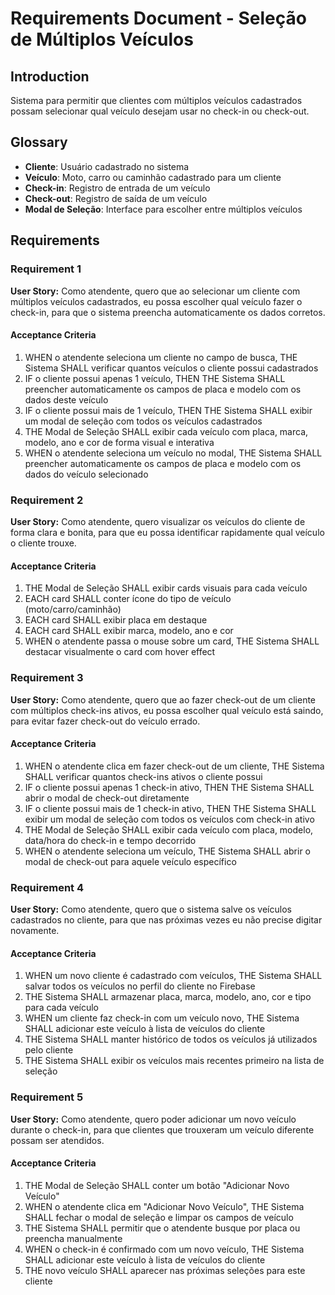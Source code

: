 # Requirements Document - Seleção de Múltiplos Veículos

## Introduction

Sistema para permitir que clientes com múltiplos veículos cadastrados possam selecionar qual veículo desejam usar no check-in ou check-out.

## Glossary

- **Cliente**: Usuário cadastrado no sistema
- **Veículo**: Moto, carro ou caminhão cadastrado para um cliente
- **Check-in**: Registro de entrada de um veículo
- **Check-out**: Registro de saída de um veículo
- **Modal de Seleção**: Interface para escolher entre múltiplos veículos

## Requirements

### Requirement 1

**User Story:** Como atendente, quero que ao selecionar um cliente com múltiplos veículos cadastrados, eu possa escolher qual veículo fazer o check-in, para que o sistema preencha automaticamente os dados corretos.

#### Acceptance Criteria

1. WHEN o atendente seleciona um cliente no campo de busca, THE Sistema SHALL verificar quantos veículos o cliente possui cadastrados
2. IF o cliente possui apenas 1 veículo, THEN THE Sistema SHALL preencher automaticamente os campos de placa e modelo com os dados deste veículo
3. IF o cliente possui mais de 1 veículo, THEN THE Sistema SHALL exibir um modal de seleção com todos os veículos cadastrados
4. THE Modal de Seleção SHALL exibir cada veículo com placa, marca, modelo, ano e cor de forma visual e interativa
5. WHEN o atendente seleciona um veículo no modal, THE Sistema SHALL preencher automaticamente os campos de placa e modelo com os dados do veículo selecionado

### Requirement 2

**User Story:** Como atendente, quero visualizar os veículos do cliente de forma clara e bonita, para que eu possa identificar rapidamente qual veículo o cliente trouxe.

#### Acceptance Criteria

1. THE Modal de Seleção SHALL exibir cards visuais para cada veículo
2. EACH card SHALL conter ícone do tipo de veículo (moto/carro/caminhão)
3. EACH card SHALL exibir placa em destaque
4. EACH card SHALL exibir marca, modelo, ano e cor
5. WHEN o atendente passa o mouse sobre um card, THE Sistema SHALL destacar visualmente o card com hover effect

### Requirement 3

**User Story:** Como atendente, quero que ao fazer check-out de um cliente com múltiplos check-ins ativos, eu possa escolher qual veículo está saindo, para evitar fazer check-out do veículo errado.

#### Acceptance Criteria

1. WHEN o atendente clica em fazer check-out de um cliente, THE Sistema SHALL verificar quantos check-ins ativos o cliente possui
2. IF o cliente possui apenas 1 check-in ativo, THEN THE Sistema SHALL abrir o modal de check-out diretamente
3. IF o cliente possui mais de 1 check-in ativo, THEN THE Sistema SHALL exibir um modal de seleção com todos os veículos com check-in ativo
4. THE Modal de Seleção SHALL exibir cada veículo com placa, modelo, data/hora do check-in e tempo decorrido
5. WHEN o atendente seleciona um veículo, THE Sistema SHALL abrir o modal de check-out para aquele veículo específico

### Requirement 4

**User Story:** Como atendente, quero que o sistema salve os veículos cadastrados no cliente, para que nas próximas vezes eu não precise digitar novamente.

#### Acceptance Criteria

1. WHEN um novo cliente é cadastrado com veículos, THE Sistema SHALL salvar todos os veículos no perfil do cliente no Firebase
2. THE Sistema SHALL armazenar placa, marca, modelo, ano, cor e tipo para cada veículo
3. WHEN um cliente faz check-in com um veículo novo, THE Sistema SHALL adicionar este veículo à lista de veículos do cliente
4. THE Sistema SHALL manter histórico de todos os veículos já utilizados pelo cliente
5. THE Sistema SHALL exibir os veículos mais recentes primeiro na lista de seleção

### Requirement 5

**User Story:** Como atendente, quero poder adicionar um novo veículo durante o check-in, para que clientes que trouxeram um veículo diferente possam ser atendidos.

#### Acceptance Criteria

1. THE Modal de Seleção SHALL conter um botão "Adicionar Novo Veículo"
2. WHEN o atendente clica em "Adicionar Novo Veículo", THE Sistema SHALL fechar o modal de seleção e limpar os campos de veículo
3. THE Sistema SHALL permitir que o atendente busque por placa ou preencha manualmente
4. WHEN o check-in é confirmado com um novo veículo, THE Sistema SHALL adicionar este veículo à lista de veículos do cliente
5. THE novo veículo SHALL aparecer nas próximas seleções para este cliente
